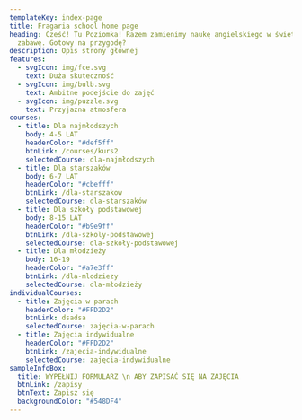 ```yaml
---
templateKey: index-page
title: Fragaria school home page
heading: Cześć! Tu Poziomka! Razem zamienimy naukę angielskiego w świetną
  zabawę. Gotowy na przygodę?
description: Opis strony głównej
features:
  - svgIcon: img/fce.svg
    text: Duża skuteczność
  - svgIcon: img/bulb.svg
    text: Ambitne podejście do zajęć
  - svgIcon: img/puzzle.svg
    text: Przyjazna atmosfera
courses:
  - title: Dla najmłodszych
    body: 4-5 LAT
    headerColor: "#def5ff"
    btnLink: /courses/kurs2
    selectedCourse: dla-najmłodszych
  - title: Dla starszaków
    body: 6-7 LAT
    headerColor: "#cbefff"
    btnLink: /dla-starszakow
    selectedCourse: dla-starszaków
  - title: Dla szkoły podstawowej
    body: 8-15 LAT
    headerColor: "#b9e9ff"
    btnLink: /dla-szkoly-podstawowej
    selectedCourse: dla-szkoły-podstawowej
  - title: Dla młodzieży
    body: 16-19
    headerColor: "#a7e3ff"
    btnLink: /dla-mlodziezy
    selectedCourse: dla-młodzieży
individualCourses:
  - title: Zajęcia w parach
    headerColor: "#FFD2D2"
    btnLink: dsadsa
    selectedCourse: zajęcia-w-parach
  - title: Zajęcia indywidualne
    headerColor: "#FFD2D2"
    btnLink: /zajecia-indywidualne
    selectedCourse: zajęcia-indywidualne
sampleInfoBox:
  title: WYPEŁNIJ FORMULARZ \n ABY ZAPISAĆ SIĘ NA ZAJĘCIA
  btnLink: /zapisy
  btnText: Zapisz się
  backgroundColor: "#548DF4"
---
```


